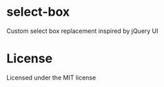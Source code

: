 # select-box
Custom select box replacement inspired by jQuery UI

# License
Licensed under the MIT license
